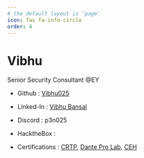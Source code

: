 ```yaml
---
# the default layout is 'page'
icon: fas fa-info-circle
order: 4
---
```


# Vibhu

Senior Security Consultant @EY

- Github     : [Vibhu025](https://github.com/Vibhu025)
- Linked-In  : [Vibhu Bansal](https://www.linkedin.com/in/vibhu-bansal/)
- Discord    : p3n025
- HacktheBox : <script src="https://www.hackthebox.eu/badge/270629"></script>

- Certifications : [CRTP](https://www.credential.net/4d235b0e-1cdc-4367-8fd6-c6cd8cbbd5f7), [Dante Pro Lab](https://drive.google.com/file/d/1FEGEIjR_3qsg-1nGMc5jkytdqWwjZi3v/view), [CEH](https://aspen.eccouncil.org/VerifyBadge?type=certification&a=hrfKHVGIAdTEtQ7IrUonwKfsq7AX7+oUpG96WgpV8N4=)
